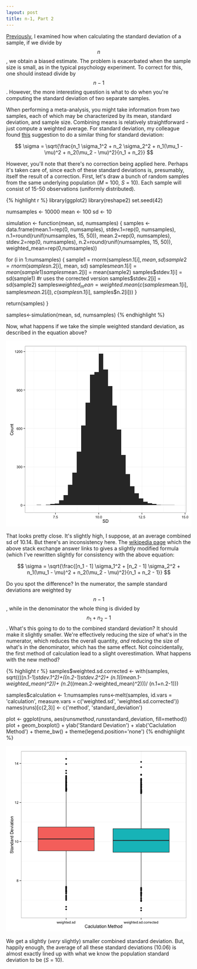 ```yaml
---
layout: post
title: n-1, Part 2
---
```


[Previously][link1], I examined how when calculating the standard deviation of a sample, if we divide by $$n$$, we obtain a biased estimate.  The problem is exacerbated when the sample size is small, as in the typical psychology experiment.  To correct for this, one should instead divide by $$n - 1$$.  However, the more interesting question is what to do when you're computing the standard deviation of two separate samples.

When performing a meta-analysis, you might take information from two samples, each of which may be characterized by its mean, standard deviation, and sample size.  Combining means is relatively straightforward - just compute a weighted average.  For standard deviation, my colleague found [this][link2] suggestion to do a similar thing for standard deviation:

$$
  \sigma = \sqrt{\frac{n_1 \sigma_1^2 + n_2 \sigma_2^2 + n_1(\mu_1 - \mu)^2 + n_2(\mu_2 - \mu)^2}{n_1 + n_2}} 
$$

However, you'll note that there's no correction being applied here.  Perhaps it's taken care of, since each of these standard deviations is, presumably, itself the result of a correction.  First, let's draw a bunch of random samples from the same underlying population (*M* = 100, *S* = 10).  Each sample will consist of 15-50 observations (uniformly distributed).


{% highlight r %}
library(ggplot2)
library(reshape2)
set.seed(42)

numsamples <- 10000
mean <- 100
sd <- 10

simulation <- function(mean, sd, numsamples) {
  samples <- data.frame(mean.1=rep(0, numsamples), 
                        stdev.1=rep(0, numsamples),
                        n.1=round(runif(numsamples, 15, 50)),
                        mean.2=rep(0, numsamples),
                        stdev.2=rep(0, numsamples),
                        n.2=round(runif(numsamples, 15, 50)),
                        weighted_mean=rep(0,numsamples))
  
  for (i in 1:numsamples) {
    sample1 = rnorm(samples$n.1[i], mean, sd)
    sample2 = rnorm(samples$n.2[i], mean, sd)
    samples$mean.1[i] = mean(sample1)
    samples$mean.2[i] = mean(sample2)
    samples$stdev.1[i] = sd(sample1) #r uses the corrected version
    samples$stdev.2[i] = sd(sample2)
    samples$weighted_mean = weighted.mean(c(samples$mean.1[i], samples$mean.2[i]), c(samples$n.1[i], samples$n.2[i]))
  }
  
  return(samples)
}

samples<-simulation(mean, sd, numsamples)
{% endhighlight %}

Now, what happens if we take the simple weighted standard deviation, as described in the equation above?

![center](/../images/pooling_sd_2/unnamed-chunk-2-1.png) 

That looks pretty close.  It's slightly high, I suppose, at an average combined sd of 10.14.  But there's an inconsistency here.  The [wikipedia page][link3] which the above stack exchange answer links to gives a slightly modified formula (which I've rewritten slightly for consistency with the above equation:

$$
  \sigma = \sqrt{\frac{[n_1 - 1] \sigma_1^2 + [n_2 - 1] \sigma_2^2 + n_1(\mu_1 - \mu)^2 + n_2(\mu_2 - \mu)^2}{n_1 + n_2 - 1}} 
$$

Do you spot the difference?  In the numerator, the sample standard deviations are weighted by $$n - 1$$, while in the denominator the whole thing is divided by $$n_1 + n_2 - 1$$.  What's this going to do to the combined standard deviation?  It should make it slightly smaller.  We're effectively reducing the size of what's in the numerator, which reduces the overall quantity, *and* reducing the size of what's in the denominator, which has the same effect.  Not coincidentally, the first method of calculation lead to a slight overestimation.  What happens with the new method?


{% highlight r %}
samples$weighted.sd.corrected <- with(samples, 
                 sqrt((((n.1-1)*stdev.1^2)+((n.2-1)*stdev.2^2)+
                         (n.1*((mean.1-weighted_mean)^2))+
                         (n.2*((mean.2-weighted_mean)^2)))/
                        (n.1+n.2-1)))

samples$calculation <- 1:numsamples
runs<-melt(samples, id.vars = 'calculation', measure.vars = c('weighted.sd', 
                                                              'weighted.sd.corrected'))
names(runs)[c(2,3)] <- c('method', 'standard_deviation')

plot <- ggplot(runs, aes(runs$method, runs$standard_deviation, 
                         fill=method))
plot + geom_boxplot() + 
  ylab('Standard Deviation') + xlab('Caclulation Method') + 
  theme_bw() + 
  theme(legend.position='none')
{% endhighlight %}

![center](/../images/pooling_sd_2/unnamed-chunk-3-1.png) 

We get a slightly (*very* slightly) smaller combined standard deviation.  But, happily enough, the average of all these standard deviations (10.06) is almost exactly lined up with what we know the population standard deviation to be (*S* = 10).  


[link1]: <http://riddlet.github.io/Pooling-SD/>
[link2]: <http://stats.stackexchange.com/questions/55999/is-it-possible-to-find-the-combined-standard-deviation>
[link3]: <http://en.wikipedia.org/wiki/Standard_deviation#Sample-based_statistics>
